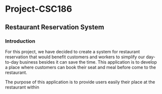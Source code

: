 # Project-CSC186
## Restaurant Reservation System

### Introduction
For this project, we have decided to create a system for restaurant reservation that would benefit 
customers and workers to simplify our day-to-day business besides it can save the time. This
application is to develop a place where customers can book their seat and meal before come to the
restaurant. 

The purpose of this application is to provide users easily their place at the restaurant within 
